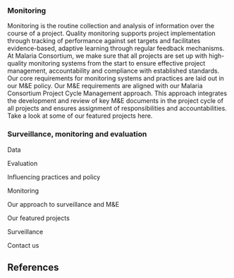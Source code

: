 ### Monitoring

Monitoring is the routine collection and analysis of information over the course of a project. Quality monitoring supports project implementation through tracking of performance against set targets and facilitates evidence-based, adaptive learning through regular feedback mechanisms. At Malaria Consortium, we make sure that all projects are set up with high-quality monitoring systems from the start to ensure effective project management, accountability and compliance with established standards. Our core requirements for monitoring systems and practices are laid out in our M&E policy. Our M&E requirements are aligned with our Malaria Consortium Project Cycle Management approach. This approach integrates the development and review of key M&E documents in the project cycle of all projects and ensures assignment of responsibilities and accountabilities. Take a look at some of our featured projects here.

### Surveillance, monitoring and evaluation

Data

Evaluation

Influencing practices and policy

Monitoring

Our approach to surveillance and M&E

Our featured projects

Surveillance

Contact us

## References